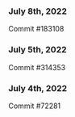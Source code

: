 ### July 8th, 2022

Commit #183108

### July 5th, 2022

Commit #314353


### July 4th, 2022

Commit #72281
